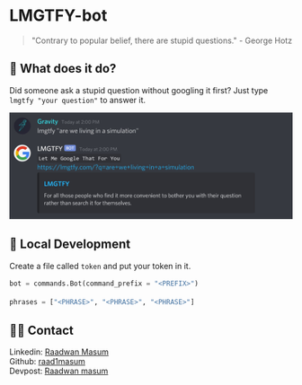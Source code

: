 # LMGTFY-bot
> "Contrary to popular belief, there are stupid questions." - George Hotz

## 🤖 What does it do?
Did someone ask a stupid question without googling it first? Just type `lmgtfy "your question"` to answer it.

![img](assets/img.jpg)

## 🚀 Local Development
Create a file called `token` and put your token in it.
```python
bot = commands.Bot(command_prefix = "<PREFIX>")

phrases = ["<PHRASE>", "<PHRASE>", "<PHRASE>"]
```

## 👨‍💻 Contact

Linkedin: [Raadwan Masum](https://www.linkedin.com/in/raadwan-masum-9147bb1a5)
<br>
Github: [raad1masum](https://github.com/raad1masum)
<br>
Devpost: [Raadwan masum](https://devpost.com/raad1masum)
